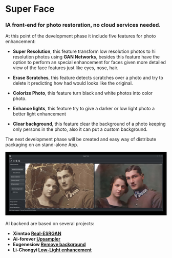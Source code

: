 # Super Face

### IA front-end for photo restoration, no cloud services needed. 

At this point of the development phase it include five features for photo enhancement:

- **Super Resolution**, this feature transform low resolution photos to hi resolution photos using **GAN Networks**, besides this feature have the option to perform an special enhancement for faces given more detailed view of the face features just like eyes, nose, hair.

- **Erase Scratches**, this feature detects scratches over a photo and try to delete it predicting how had would looks like the original.  

- **Colorize Photo**, this feature turn black and white photos into color photo.

- **Enhance lights**, this feature try to give a darker or low light photo a better light enhancement 

- **Clear background**, this feature clear the background of a photo keeping only persons in the photo, also it can put a custom background.

The next development phase will be created and easy way of distribute packaging on an stand-alone App.  


![Screenshot 1](./screenshots/test04.jpg)

AI backend are based on several projects:
- **Xinntao [Real-ESRGAN](https://github.com/xinntao/Real-ESRGAN)**
- **Ai-forever [Upsampler](https://github.com/ai-forever/Real-ESRGAN)**
- **Eugenesiow [Remove background](https://github.com/eugenesiow/practical-ml/blob/master/notebooks/Remove_Image_Background_DeepLabV3.ipynb)**
- **Li-Chongyi [Low-Light enhancement](https://github.com/Li-Chongyi/Zero-DCE)**


